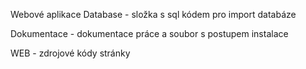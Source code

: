 Webové aplikace
Database - složka s sql kódem pro import databáze

Dokumentace - dokumentace práce a soubor s postupem instalace

WEB - zdrojové kódy stránky
